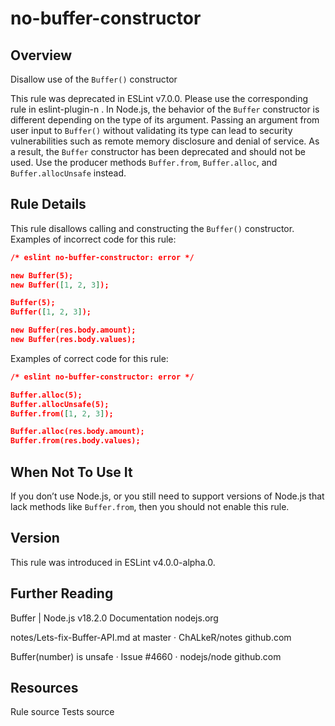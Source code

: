 
# no-buffer-constructor
## Overview
Disallow use of the `Buffer()` constructor



This rule was deprecated in ESLint v7.0.0. Please use the corresponding rule in eslint-plugin-n .
In Node.js, the behavior of the `Buffer` constructor is different depending on the type of its argument. Passing an argument from user input to `Buffer()` without validating its type can lead to security vulnerabilities such as remote memory disclosure and denial of service. As a result, the `Buffer` constructor has been deprecated and should not be used. Use the producer methods `Buffer.from`, `Buffer.alloc`, and `Buffer.allocUnsafe` instead.
## Rule Details
This rule disallows calling and constructing the `Buffer()` constructor.
Examples of incorrect code for this rule:


```json
/* eslint no-buffer-constructor: error */

new Buffer(5);
new Buffer([1, 2, 3]);

Buffer(5);
Buffer([1, 2, 3]);

new Buffer(res.body.amount);
new Buffer(res.body.values);
```
Examples of correct code for this rule:


```json
/* eslint no-buffer-constructor: error */

Buffer.alloc(5);
Buffer.allocUnsafe(5);
Buffer.from([1, 2, 3]);

Buffer.alloc(res.body.amount);
Buffer.from(res.body.values);
```
## When Not To Use It
If you don’t use Node.js, or you still need to support versions of Node.js that lack methods like `Buffer.from`, then you should not enable this rule.
## Version
This rule was introduced in ESLint v4.0.0-alpha.0.
## Further Reading





Buffer | Node.js v18.2.0 Documentation 
 nodejs.org










notes/Lets-fix-Buffer-API.md at master · ChALkeR/notes 
 github.com










Buffer(number) is unsafe · Issue #4660 · nodejs/node 
 github.com





## Resources

Rule source 
Tests source 

